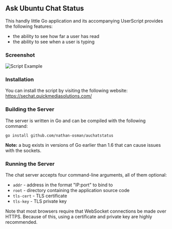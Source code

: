 ## Ask Ubuntu Chat Status

This handly little Go application and its accompanying UserScript provides the following features:

- the ability to see how far a user has read
- the ability to see when a user is typing

### Screenshot

![Script Example](http://i.stack.imgur.com/19uGR.gif)

### Installation

You can install the script by visiting the following website:
https://sechat.quickmediasolutions.com/

### Building the Server

The server is written in Go and can be compiled with the following command:

    go install github.com/nathan-osman/auchatstatus

**Note:** a bug exists in versions of Go earlier than 1.6 that can cause issues with the sockets.

### Running the Server

The chat server accepts four command-line arguments, all of them optional:

- `addr` - address in the format "IP:port" to bind to
- `root` - directory containing the application source code
- `tls-cert` - TLS certificate
- `tls-key` - TLS private key

Note that most browsers require that WebSocket connections be made over HTTPS. Because of this, using a certificate and private key are highly recommended.
